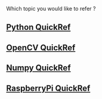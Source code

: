 Which topic you would like to refer ?

## [Python QuickRef](pythonRef.md)
## [OpenCV QuickRef](OpenCVRef.md)
## [Numpy QuickRef](numpyRef.md)
## [RaspberryPi QuickRef](rpiRef.md)
